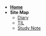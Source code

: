 - [**Home**](/)
- **Site Map**
    * [Diary](/Diary/)
    * [TIL](/TIL/)
    * [Study Note](/StudyNote/)
